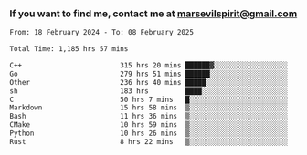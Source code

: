 ### If you want to find me, contact me at marsevilspirit@gmail.com

<!--
**marsevilspirit/marsevilspirit** is a ✨ _special_ ✨ repository because its `README.md` (this file) appears on your GitHub profile.

Here are some ideas to get you started:

- 🔭 I’m currently working on ...
- 🌱 I’m currently learning ...
- 👯 I’m looking to collaborate on ...
- 🤔 I’m looking for help with ...
- 💬 Ask me about ...
- 📫 How to reach me: ...
- 😄 Pronouns: ...
- ⚡ Fun fact: ...
-->
<!--START_SECTION:waka-->

```txt
From: 18 February 2024 - To: 08 February 2025

Total Time: 1,185 hrs 57 mins

C++                        315 hrs 20 mins ██████▓░░░░░░░░░░░░░░░░░░   26.59 %
Go                         279 hrs 51 mins ██████░░░░░░░░░░░░░░░░░░░   23.60 %
Other                      236 hrs 40 mins █████░░░░░░░░░░░░░░░░░░░░   19.96 %
sh                         183 hrs         ████░░░░░░░░░░░░░░░░░░░░░   15.43 %
C                          50 hrs 7 mins   █░░░░░░░░░░░░░░░░░░░░░░░░   04.23 %
Markdown                   15 hrs 58 mins  ▒░░░░░░░░░░░░░░░░░░░░░░░░   01.35 %
Bash                       11 hrs 36 mins  ▒░░░░░░░░░░░░░░░░░░░░░░░░   00.98 %
CMake                      10 hrs 59 mins  ▒░░░░░░░░░░░░░░░░░░░░░░░░   00.93 %
Python                     10 hrs 26 mins  ▒░░░░░░░░░░░░░░░░░░░░░░░░   00.88 %
Rust                       8 hrs 22 mins   ▒░░░░░░░░░░░░░░░░░░░░░░░░   00.71 %
```

<!--END_SECTION:waka-->
